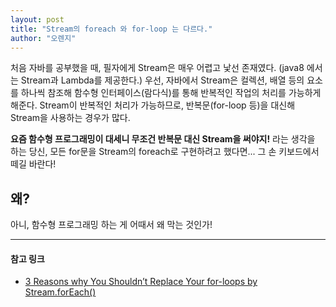 ```yaml
---
layout: post
title: "Stream의 foreach 와 for-loop 는 다르다."
author: "오렌지"
---
```




처음 자바를 공부했을 때, 필자에게 Stream은 매우 어렵고 낯선 존재였다. (java8 에서는 Stream과 Lambda를 제공한다.)
우선, 자바에서 Stream은 컬렉션, 배열 등의 요소를 하나씩 참조해 함수형 인터페이스(람다식)를 통해 반복적인 작업의 처리를 가능하게 해준다.
Stream이 반복적인 처리가 가능하므로, 반복문(for-loop 등)을 대신해 Stream을 사용하는 경우가 많다.

**요즘 함수형 프로그래밍이 대세니 무조건 반복문 대신 Stream을 써야지!**
라는 생각을 하는 당신,
모든 for문을 Stream의 foreach로 구현하려고 했다면... 그 손 키보드에서 떼길 바란다!



## 왜?

아니, 함수형 프로그래밍 하는 게 어때서 왜 막는 것인가!

------

#### 참고 링크

+ [3 Reasons why You Shouldn’t Replace Your for-loops by Stream.forEach()](https://blog.jooq.org/2015/12/08/3-reasons-why-you-shouldnt-replace-your-for-loops-by-stream-foreach/)

